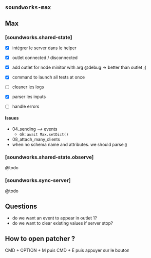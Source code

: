 ## `soundworks-max`

## Max

### [soundworks.shared-state]

- [x] intégrer le server dans le helper
- [x] outlet connected / disconnected
- [x] add outlet for node minitor with arg @debug -> better than outlet ;)

- [x] command to launch all tests at once

- [ ] cleaner les logs
- [x] parser les inputs

- [ ] handle errors

#### Issues

- 04_sending --> events 
  + ok: `await Max.setDict()`
- 08_attach_many_clients
- when no schema name and attributes. we should parse `@`

### [soundworks.shared-state.observe]

@todo 

### [soundworks.sync-server]

@todo

## Questions

- do we want an event to appear in outlet 1?
- do we want to clear existing values if server stop?

## How to open patcher ?

CMD + OPTION + M puis CMD + E puis appuyer sur le bouton
